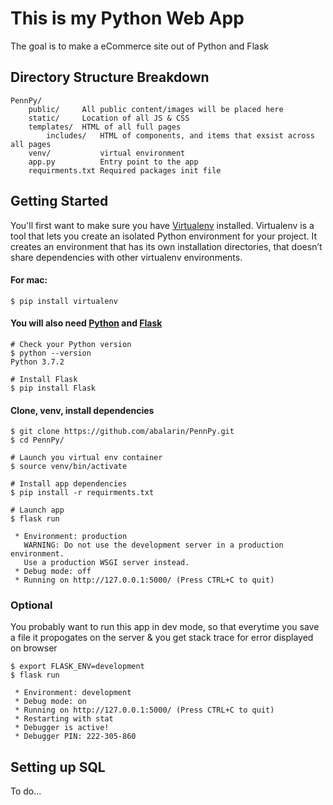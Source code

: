 # This is my Python Web App
The goal is to make a eCommerce site out of Python and Flask

## Directory Structure Breakdown
```
PennPy/		
	public/		All public content/images will be placed here
	static/		Location of all JS & CSS
	templates/	HTML of all full pages
		includes/	HTML of components, and items that exsist across all pages
	venv/			virtual environment
	app.py			Entry point to the app
	requirments.txt	Required packages init file
```

## Getting Started
You'll first want to make sure you have [Virtualenv](https://virtualenv.pypa.io/en/latest/) installed. Virtualenv is a tool that lets you create an isolated Python environment for your project. It creates an environment that has its own installation directories, that doesn’t share dependencies with other virtualenv environments.

#### For mac:
```
$ pip install virtualenv
```

#### You will also need [Python](https://www.python.org/downloads/) and [Flask](http://flask.pocoo.org/docs/1.0/installation/#install-flask)
```
# Check your Python version
$ python --version
Python 3.7.2

# Install Flask
$ pip install Flask
```

#### Clone, venv, install dependencies

```
$ git clone https://github.com/abalarin/PennPy.git
$ cd PennPy/

# Launch you virtual env container
$ source venv/bin/activate

# Install app dependencies
$ pip install -r requirments.txt

# Launch app
$ flask run

 * Environment: production
   WARNING: Do not use the development server in a production environment.
   Use a production WSGI server instead.
 * Debug mode: off
 * Running on http://127.0.0.1:5000/ (Press CTRL+C to quit)
```

### Optional

You probably want to run this app in dev mode, so that everytime you save a file it propogates on the server & you get stack trace for error displayed on browser

```
$ export FLASK_ENV=development
$ flask run

 * Environment: development
 * Debug mode: on
 * Running on http://127.0.0.1:5000/ (Press CTRL+C to quit)
 * Restarting with stat
 * Debugger is active!
 * Debugger PIN: 222-305-860

```

## Setting up SQL

To do...